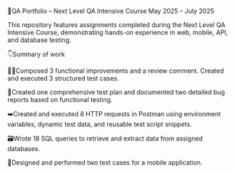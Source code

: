 📜QA Portfolio – Next Level QA Intensive Course May 2025 – July 2025

This repository features assignments completed during the Next Level QA Intensive Course, demonstrating hands-on experience in web, mobile, API, and database testing.

👇Summary of work

👷‍♀️‍Composed 3 functional improvements and a review comment. Created and executed 3 structured test cases.

🐞Created one comprehensive test plan and documented two detailed bug reports based on functional testing.

➡️Created and executed 8 HTTP requests in Postman using environment variables, dynamic test data, and reusable test script snippets.

🗃️Wrote 18 SQL queries to retrieve and extract data from assigned databases.

📲Designed and performed two test cases for a mobile application.
